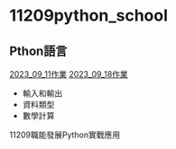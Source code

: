 # __11209python_school__
## Pthon語言
[2023_09_11作業](./資料夾1/README.md)
[2023_09_18作業](./lesson5.ipynb)




- 輸入和輸出
- 資料類型
- 數學計算


11209職能發展Python實戰應用
